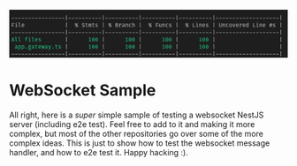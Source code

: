 <p align="center">
  <img src="./testCoverage.png"/>
</p>

# WebSocket Sample

All right, here is a _super_ simple sample of testing a websocket NestJS server (including e2e test). Feel free to add to it and making it more complex, but most of the other repositories go over some of the more complex ideas. This is just to show how to test the websocket message handler, and how to e2e test it. Happy hacking :).
